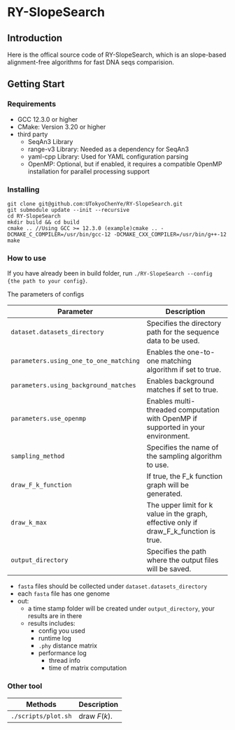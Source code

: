 # RY-SlopeSearch
## Introduction
Here is the offical source code of RY-SlopeSearch, which is an slope-based alignment-free algorithms for fast DNA seqs comparision.

## Getting Start
### Requirements
- GCC 12.3.0 or higher
- CMake: Version 3.20 or higher
- third party
  - SeqAn3 Library
  - range-v3 Library: Needed as a dependency for SeqAn3
  - yaml-cpp Library: Used for YAML configuration parsing
  - OpenMP: Optional, but if enabled, it requires a compatible OpenMP installation for parallel processing support

### Installing
```shell
git clone git@github.com:UTokyoChenYe/RY-SlopeSearch.git
git submodule update --init --recursive
cd RY-SlopeSearch
mkdir build && cd build
cmake .. //Using GCC >= 12.3.0 (example)cmake .. -DCMAKE_C_COMPILER=/usr/bin/gcc-12 -DCMAKE_CXX_COMPILER=/usr/bin/g++-12
make
```
### How to use
If you have already been in build folder, run `./RY-SlopeSearch --config {the path to your config}`.

The parameters of configs

| Parameter                     | Description                                                                          |
|-------------------------------|--------------------------------------------------------------------------------------|
| `dataset.datasets_directory`  | Specifies the directory path for the sequence data to be used.                       |
| `parameters.using_one_to_one_matching` | Enables the one-to-one matching algorithm if set to true.                |
| `parameters.using_background_matches`  | Enables background matches if set to true.                               |
| `parameters.use_openmp`       | Enables multi-threaded computation with OpenMP if supported in your environment.     |
| `sampling_method`             | Specifies the name of the sampling algorithm to use.                                  |
| `draw_F_k_function`           | If true, the F_k function graph will be generated.                                   |
| `draw_k_max`                  | The upper limit for k value in the graph, effective only if draw_F_k_function is true.|
| `output_directory`            | Specifies the path where the output files will be saved.                             |
- `fasta` files should be collected under `dataset.datasets_directory`
- each `fasta` file has one genome
- out:
  - a time stamp folder will be created under `output_directory`, your results are in there
  - results includes:
    - config you used
    - runtime log
    - `.phy` distance matrix
    - performance log
      - thread info
      - time of matrix computation

### Other tool
| Methods                     | Description                                                                          |
|-------------------------------|--------------------------------------------------------------------------------------|
| `./scripts/plot.sh`  | draw $F(k)$.                       |

